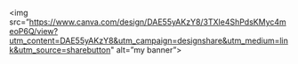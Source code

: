 <img src=”https://www.canva.com/design/DAE55yAKzY8/3TXle4ShPdsKMyc4meoP6Q/view?utm_content=DAE55yAKzY8&utm_campaign=designshare&utm_medium=link&utm_source=sharebutton" alt=”my banner”>
